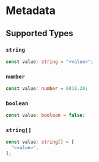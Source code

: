 # Metadata


## Supported Types

### `string`

```typescript
const value: string = "<value>";
```

### `number`

```typescript
const value: number = 6818.20;
```

### `boolean`

```typescript
const value: boolean = false;
```

### `string[]`

```typescript
const value: string[] = [
  "<value>",
];
```

